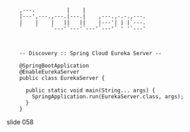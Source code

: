         
        ,---.          |    |
        |---',---.,---.|---.|    ,---.,-.-.,---.
        |    |    |   ||   ||    |---'| | |`---.
        `    `    `---'`---'`---'`---'` ' '`---'



        -- Discovery :: Spring Cloud Eureka Server --

        @SpringBootApplication
        @EnableEurekaServer
        public class EurekaServer {

          public static void main(String... args) {
            SpringApplication.run(EurekaServer.class, args);
          }
        }
















































































slide 058
